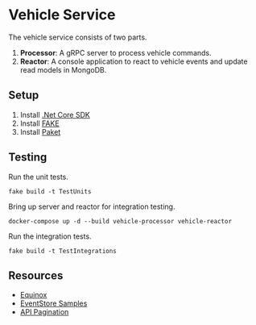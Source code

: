 # Vehicle Service
The vehicle service consists of two parts.
1. **Processor**: A gRPC server to process vehicle commands.
2. **Reactor**: A console application to react to vehicle events and update read models in MongoDB.

## Setup
1. Install [.Net Core SDK](https://andrewmeier.dev/win-dev#dotnet)
2. Install [FAKE](https://andrewmeier.dev/win-dev#fake)
3. Install [Paket](https://andrewmeier.dev/win-dev#paket)

## Testing
Run the unit tests.
```
fake build -t TestUnits
```

Bring up server and reactor for integration testing.
```
docker-compose up -d --build vehicle-processor vehicle-reactor
```

Run the integration tests.
```
fake build -t TestIntegrations
```

## Resources
- [Equinox](https://github.com/jet/equinox)
- [EventStore Samples](https://github.com/EventStore/EventStore.Samples.Dotnet)
- [API Pagination](https://cloud.google.com/apis/design/design_patterns#list_pagination)
